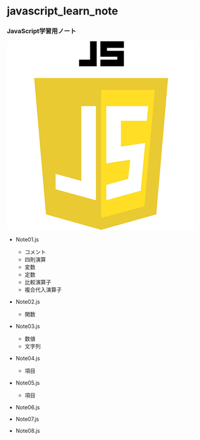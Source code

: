 # javascript_learn_note
### JavaScript学習用ノート
![alt](images/js-logo.webp)


- Note01.js
  - コメント
  - 四則演算
  - 変数
  - 定数
  - 比較演算子
  - 複合代入演算子

- Note02.js
  - 関数

- Note03.js
  - 数値
  - 文字列

- Note04.js
  - 項目

- Note05.js
  - 項目

- Note06.js
- Note07.js
- Note08.js

